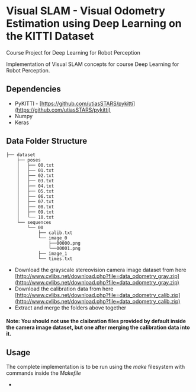 # Visual SLAM - Visual Odometry Estimation using Deep Learning on the KITTI Dataset
Course Project for Deep Learning for Robot Perception

Implementation of Visual SLAM concepts for course Deep Learning for Robot Perception. 

## Dependencies
	
* PyKITTI - [https://github.com/utiasSTARS/pykitti](https://github.com/utiasSTARS/pykitti)
* Numpy
* Keras

## Data Folder Structure

```
├── dataset
	├── poses
	│   ├── 00.txt
	│   ├── 01.txt
	│   ├── 02.txt
	│   ├── 03.txt
	│   ├── 04.txt
	│   ├── 05.txt
	│   ├── 06.txt
	│   ├── 07.txt
	│   ├── 08.txt
	│   ├── 09.txt
	│   └── 10.txt
	└── sequences
	    └── 00
	        ├── calib.txt
	        └── image_0
	        	├──00000.png
	        	└──00001.png
	        ├── image_1
	        └── times.txt
```

* Download the grayscale stereovision camera image dataset from here [http://www.cvlibs.net/download.php?file=data_odometry_gray.zip](http://www.cvlibs.net/download.php?file=data_odometry_gray.zip)
* Download the calibration data from here [http://www.cvlibs.net/download.php?file=data_odometry_calib.zip](http://www.cvlibs.net/download.php?file=data_odometry_calib.zip)
* Extract and merge the folders above together

#### Note: You should not use the claibration files provided by default inside the camera image dataset, but one after merging the calibration data into it.

## Usage

The complete implementation is to be run using the _make_ filesystem with commands inside the _Makefile_

*